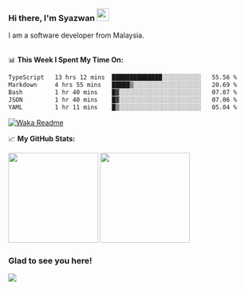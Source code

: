 ### Hi there, I'm Syazwan <img src="https://media.giphy.com/media/hvRJCLFzcasrR4ia7z/giphy.gif" width="25px">
I am a software developer from Malaysia.
<br/><br/>

📊 **This Week I Spent My Time On:**
<!--START_SECTION:waka-->

```txt
TypeScript   13 hrs 12 mins  ██████████████░░░░░░░░░░░   55.56 %
Markdown     4 hrs 55 mins   █████▒░░░░░░░░░░░░░░░░░░░   20.69 %
Bash         1 hr 40 mins    █▓░░░░░░░░░░░░░░░░░░░░░░░   07.07 %
JSON         1 hr 40 mins    █▓░░░░░░░░░░░░░░░░░░░░░░░   07.06 %
YAML         1 hr 11 mins    █▒░░░░░░░░░░░░░░░░░░░░░░░   05.04 %
```

<!--END_SECTION:waka-->
[![Waka Readme](https://github.com/syazwanz/syazwanz/actions/workflows/wakatime.yml/badge.svg)](https://github.com/syazwanz/syazwanz/actions/workflows/wakatime.yml)

📈 **My GitHub Stats:**

<p>
  <img height="180em" src="https://github-readme-stats.vercel.app/api?username=syazwanz&show_icons=true&hide_border=false&&count_private=true&include_all_commits=true" />
  <img height="180em" src="https://github-readme-stats.vercel.app/api/top-langs/?username=syazwanz&exclude_repo=KNN-Image-Classification&show_icons=true&hide_border=false&layout=compact&langs_count=8"/>
</p>

### Glad to see you here!
![](https://visitor-badge.glitch.me/badge?page_id=syazwanz.syazwanz)
